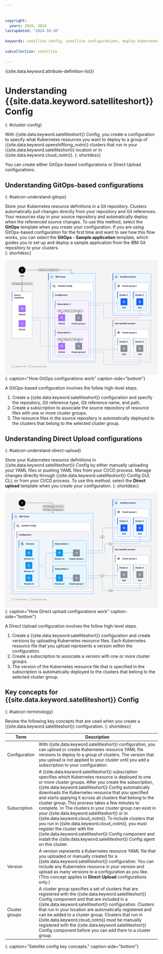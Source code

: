 ```yaml
---


copyright:
  years: 2020, 2024
lastupdated: "2024-10-10"

keywords: satellite config, satellite configurations, deploy kubernetes resources with satellite, satellite deploy apps, satellite subscription, satellite version

subcollection: satellite

---
```


{{site.data.keyword.attribute-definition-list}}

# Understanding {{site.data.keyword.satelliteshort}} Config 
{: #cluster-config}

With {{site.data.keyword.satelliteshort}} Config, you create a configuration to specify what Kubernetes resources you want to deploy to a group of {{site.data.keyword.openshiftlong_notm}} clusters that run in your {{site.data.keyword.satelliteshort}} location or in {{site.data.keyword.cloud_notm}}.
{: shortdesc}

You can create either GitOps-based configurations or Direct Upload configurations.

## Understanding GitOps-based configurations
{: #satcon-understand-gitops}

Store your Kubernetes resource definitions in a Git repository. Clusters automatically pull changes directly from your repository and Git references. Your resources stay in your source repository and automatically deploy when the referenced source changes. To use this method, select the **GitOps** template when you create your configuration. If you are using GitOps-based configuration for the first time and want to see how this flow works, you can select the **GitOps - Sample application** template, which guides you to set up and deploy a sample application from the IBM Git repository to your clusters.  
{: shortdesc}
  
![How {{site.data.keyword.satelliteshort}} configurations work](/images/satcon-gitops.svg){: caption="How GitOps configurations work" caption-side="bottom"}

A GitOps-based configuration involves the follow high-level steps.

1. Create a {{site.data.keyword.satelliteshort}} configuration and specify the repository, Git reference type, Git reference name, and path.
2. Create a subscription to associate the source repository of resource files with one or more cluster groups.
3. The resource files in the source repository is automatically deployed to the clusters that belong to the selected cluster group.
  
## Understanding Direct Upload configurations
{: #satcon-understand-direct-upload}

Store your Kubernetes resource definitions in {{site.data.keyword.satelliteshort}} Config by either manually uploading your YAML files or pushing YAML files from your CI/CD process. Manage changes directly through {{site.data.keyword.satelliteshort}} Config GUI, CLI, or from your CI/CD process. To use this method, select the **Direct upload** template when you create your configuration.
{: shortdesc}

![How {{site.data.keyword.satelliteshort}} configurations work](/images/satcon-direct-upload.svg){: caption="How Direct upload configurations work" caption-side="bottom"}

A Direct Upload configuration involves the follow high-level steps.  

1. Create a {{site.data.keyword.satelliteshort}} configuration and create versions by uploading Kubernetes resource files. Each Kubernetes resource file that you upload represents a version within the configuration.
2. Create a subscription to associate a version with one or more cluster groups. 
3. The version of the Kubernetes resource file that is specified in the subscription is automatically deployed to the clusters that belong to the selected cluster group.  

## Key concepts for {{site.data.keyword.satelliteshort}} Config
{: #satcon-terminology}

Review the following key concepts that are used when you create a {{site.data.keyword.satelliteshort}} configuration.
{: shortdesc}

|Term|Description|
|---------|-------------------|
|Configuration|With {{site.data.keyword.satelliteshort}} configuration, you can upload or create Kubernetes resource YAML file versions to deploy to a group of clusters. The version that you upload is not applied to your cluster until you add a subscription to your configuration. |
|Subscription|A {{site.data.keyword.satelliteshort}} subscription specifies which Kubernetes resource is deployed to one or more cluster groups. After you create the subscription, {{site.data.keyword.satelliteshort}} Config automatically downloads the Kubernetes resource that you specified and starts applying it across all clusters that belong to the cluster group. This process takes a few minutes to complete.  \n The clusters in your cluster group can exist in your {{site.data.keyword.satelliteshort}} or in {{site.data.keyword.cloud_notm}}. To include clusters that you run in {{site.data.keyword.cloud_notm}}, you must register the cluster with the {{site.data.keyword.satelliteshort}} Config component and install the {{site.data.keyword.satelliteshort}} Config agent on this cluster.|
|Version|A version represents a Kubernetes resource YAML file that you uploaded or manually created for a {{site.data.keyword.satelliteshort}} configuration. You can include any Kubernetes resource in your version and upload as many versions to a configuration as you like.  (This concept applies to **Direct Upload** configurations only.)|
|Cluster groups|A cluster group specifies a set of clusters that are registered with the {{site.data.keyword.satelliteshort}} Config component and that are included in a {{site.data.keyword.satelliteshort}} configuration. Clusters that run in your location are automatically registered and can be added to a cluster group. Clusters that run in {{site.data.keyword.cloud_notm}} must be manually registered with the {{site.data.keyword.satelliteshort}} Config component before you can add them to a cluster group. |
{: caption="Satellite config key concepts." caption-side="bottom"}
